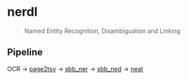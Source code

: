 # nerdl

> Named Entity Recognition, Disambiguation and Linking

## Pipeline

OCR → [page2tsv](https://github.com/qurator-spk/page2tsv) → [sbb_ner](https://github.com/qurator-spk/sbb_ner) → [sbb_ned](https://github.com/qurator-spk/sbb_ned) → [neat](https://github.com/qurator-spk/sbb_ned)
